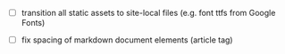 - [ ] transition all static assets to site-local files (e.g. font ttfs from Google Fonts)
- [ ] fix spacing of markdown document elements (article tag)





